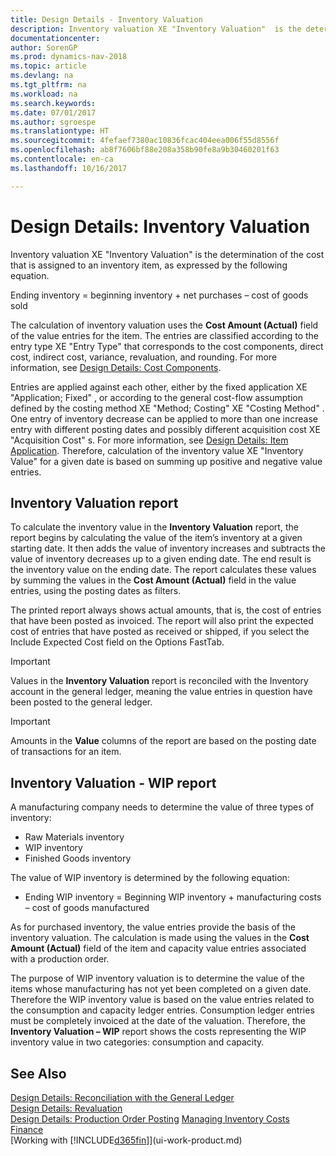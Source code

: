 ```yaml
---
title: Design Details - Inventory Valuation
description: Inventory valuation XE "Inventory Valuation"  is the determination of the cost that is assigned to an inventory item, as expressed by the following equation.
documentationcenter: 
author: SorenGP
ms.prod: dynamics-nav-2018
ms.topic: article
ms.devlang: na
ms.tgt_pltfrm: na
ms.workload: na
ms.search.keywords: 
ms.date: 07/01/2017
ms.author: sgroespe
ms.translationtype: HT
ms.sourcegitcommit: 4fefaef7380ac10836fcac404eea006f55d8556f
ms.openlocfilehash: ab8f7606bf88e208a358b90fe8a9b30460201f63
ms.contentlocale: en-ca
ms.lasthandoff: 10/16/2017

---
```

# <a name="design-details-inventory-valuation"></a>Design Details: Inventory Valuation
Inventory valuation XE "Inventory Valuation"  is the determination of the cost that is assigned to an inventory item, as expressed by the following equation.  

Ending inventory = beginning inventory + net purchases – cost of goods sold  

The calculation of inventory valuation uses the **Cost Amount (Actual)** field of the value entries for the item. The entries are classified according to the entry type XE "Entry Type"  that corresponds to the cost components, direct cost, indirect cost, variance, revaluation, and rounding. For more information, see [Design Details: Cost Components](design-details-cost-components.md).  

Entries are applied against each other, either by the fixed application XE "Application; Fixed" , or according to the general cost-flow assumption defined by the costing method XE "Method; Costing"  XE "Costing Method" . One entry of inventory decrease can be applied to more than one increase entry with different posting dates and possibly different acquisition cost XE "Acquisition Cost" s. For more information, see [Design Details: Item Application](design-details-item-application.md). Therefore, calculation of the inventory value XE "Inventory Value"  for a given date is based on summing up positive and negative value entries.  

## <a name="inventory-valuation-report"></a>Inventory Valuation report  
To calculate the inventory value in the **Inventory Valuation** report, the report begins by calculating the value of the item’s inventory at a given starting date. It then adds the value of inventory increases and subtracts the value of inventory decreases up to a given ending date. The end result is the inventory value on the ending date. The report calculates these values by summing the values in the **Cost Amount (Actual)** field in the value entries, using the posting dates as filters.  

The printed report always shows actual amounts, that is, the cost of entries that have been posted as invoiced. The report will also print the expected cost of entries that have posted as received or shipped, if you select the Include Expected Cost field on the Options FastTab.  

> [!IMPORTANT]  
>  Values in the **Inventory Valuation** report is reconciled with the Inventory account in the general ledger, meaning the value entries in question have been posted to the general ledger.  

> [!IMPORTANT]  
>  Amounts in the **Value** columns of the report are based on the posting date of transactions for an item.  

## <a name="inventory-valuation---wip-report"></a>Inventory Valuation - WIP report  
A manufacturing company needs to determine the value of three types of inventory:  

* Raw Materials inventory  
* WIP inventory  
* Finished Goods inventory  

The value of WIP inventory is determined by the following equation:  

* Ending WIP inventory = Beginning WIP inventory + manufacturing costs – cost of goods manufactured  

As for purchased inventory, the value entries provide the basis of the inventory valuation. The calculation is made using the values in the **Cost Amount (Actual)** field of the item and capacity value entries associated with a production order.  

The purpose of WIP inventory valuation is to determine the value of the items whose manufacturing has not yet been completed on a given date. Therefore the WIP inventory value is based on the value entries related to the consumption and capacity ledger entries. Consumption ledger entries must be completely invoiced at the date of the valuation. Therefore, the **Inventory Valuation – WIP** report shows the costs representing the WIP inventory value in two categories: consumption and capacity.  

## <a name="see-also"></a>See Also  
[Design Details: Reconciliation with the General Ledger](design-details-reconciliation-with-the-general-ledger.md)   
[Design Details: Revaluation](design-details-revaluation.md)   
[Design Details: Production Order Posting](design-details-production-order-posting.md)
[Managing Inventory Costs](finance-manage-inventory-costs.md)  
[Finance](finance.md)  
[Working with [!INCLUDE[d365fin](includes/d365fin_md.md)]](ui-work-product.md)

